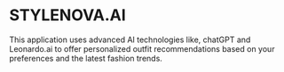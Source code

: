 # STYLENOVA.AI
This application uses advanced AI technologies like, chatGPT and Leonardo.ai to offer personalized outfit recommendations based on your preferences and the latest fashion trends.
